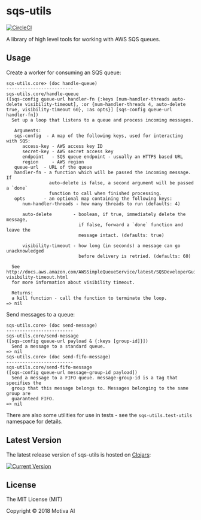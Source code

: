 # sqs-utils

[![CircleCI](https://circleci.com/gh/Motiva-AI/sqs-utils/tree/master.svg?style=svg)](https://circleci.com/gh/Motiva-AI/sqs-utils/tree/master)

A library of high level tools for working with AWS SQS queues.


## Usage

Create a worker for consuming an SQS queue:

```
sqs-utils.core> (doc handle-queue)
-------------------------
sqs-utils.core/handle-queue
([sqs-config queue-url handler-fn {:keys [num-handler-threads auto-delete visibility-timeout], :or {num-handler-threads 4, auto-delete true, visibility-timeout 60}, :as opts}] [sqs-config queue-url handler-fn])
  Set up a loop that listens to a queue and process incoming messages.

   Arguments:
   sqs-config  - A map of the following keys, used for interacting with SQS:
      access-key - AWS access key ID
      secret-key - AWS secret access key
      endpoint   - SQS queue endpoint - usually an HTTPS based URL
      region     - AWS region
   queue-url  - URL of the queue
   handler-fn - a function which will be passed the incoming message. If
                auto-delete is false, a second argument will be passed a `done`
                function to call when finished processing.
   opts       - an optional map containing the following keys:
      num-handler-threads - how many threads to run (defaults: 4)

      auto-delete        - boolean, if true, immediately delete the message,
                           if false, forward a `done` function and leave the
                           message intact. (defaults: true)

      visibility-timeout - how long (in seconds) a message can go unacknowledged
                           before delivery is retried. (defaults: 60)

  See http://docs.aws.amazon.com/AWSSimpleQueueService/latest/SQSDeveloperGuide/sqs-visibility-timeout.html
  for more information about visibility timeout.

  Returns:
  a kill function - call the function to terminate the loop.
=> nil
```

Send messages to a queue:

```
sqs-utils.core> (doc send-message)
-------------------------
sqs-utils.core/send-message
([sqs-config queue-url payload & {:keys [group-id]}])
  Send a message to a standard queue.
=> nil
sqs-utils.core> (doc send-fifo-message)
-------------------------
sqs-utils.core/send-fifo-message
([sqs-config queue-url message-group-id payload])
  Send a message to a FIFO queue. message-group-id is a tag that specifies the
  group that this message belongs to. Messages belonging to the same group are
  guaranteed FIFO.
=> nil
```

There are also some utilities for use in tests - see the `sqs-utils.test-utils` namespace for details.

## Latest Version

The latest release version of sqs-utils is hosted on [Clojars](https://clojars.org):

[![Current Version](https://clojars.org/motiva/sqs-utils/latest-version.svg)](https://clojars.org/motiva/sqs-utils)

## License

The MIT License (MIT)

Copyright © 2018 Motiva AI
